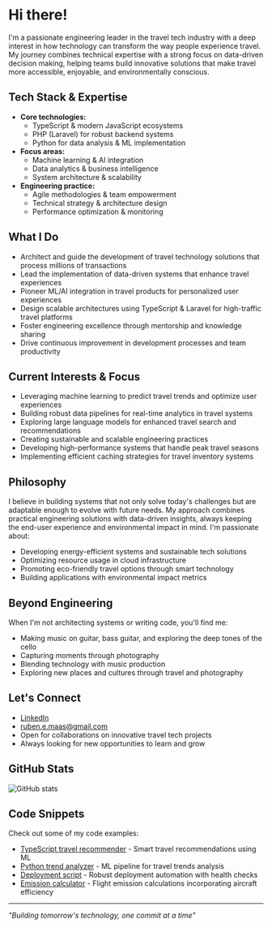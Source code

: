 # Hi there! 

I'm a passionate engineering leader in the travel tech industry with a deep interest in how technology can transform the way people experience travel. My journey combines technical expertise with a strong focus on data-driven decision making, helping teams build innovative solutions that make travel more accessible, enjoyable, and environmentally conscious.

## Tech Stack & Expertise

- **Core technologies:** 
  - TypeScript & modern JavaScript ecosystems
  - PHP (Laravel) for robust backend systems
  - Python for data analysis & ML implementation
- **Focus areas:** 
  - Machine learning & AI integration
  - Data analytics & business intelligence
  - System architecture & scalability
- **Engineering practice:** 
  - Agile methodologies & team empowerment
  - Technical strategy & architecture design
  - Performance optimization & monitoring

## What I Do

- Architect and guide the development of travel technology solutions that process millions of transactions
- Lead the implementation of data-driven systems that enhance travel experiences
- Pioneer ML/AI integration in travel products for personalized user experiences
- Design scalable architectures using TypeScript & Laravel for high-traffic travel platforms
- Foster engineering excellence through mentorship and knowledge sharing
- Drive continuous improvement in development processes and team productivity

## Current Interests & Focus

- Leveraging machine learning to predict travel trends and optimize user experiences
- Building robust data pipelines for real-time analytics in travel systems
- Exploring large language models for enhanced travel search and recommendations
- Creating sustainable and scalable engineering practices
- Developing high-performance systems that handle peak travel seasons
- Implementing efficient caching strategies for travel inventory systems

## Philosophy

I believe in building systems that not only solve today's challenges but are adaptable enough to evolve with future needs. My approach combines practical engineering solutions with data-driven insights, always keeping the end-user experience and environmental impact in mind. I'm passionate about:

- Developing energy-efficient systems and sustainable tech solutions
- Optimizing resource usage in cloud infrastructure
- Promoting eco-friendly travel options through smart technology
- Building applications with environmental impact metrics

## Beyond Engineering

When I'm not architecting systems or writing code, you'll find me:
- Making music on guitar, bass guitar, and exploring the deep tones of the cello
- Capturing moments through photography
- Blending technology with music production
- Exploring new places and cultures through travel and photography

## Let's Connect

- [LinkedIn](https://www.linkedin.com/in/rubenmaas/)
- ruben.e.maas@gmail.com
- Open for collaborations on innovative travel tech projects
- Always looking for new opportunities to learn and grow

## GitHub Stats

![GitHub stats](https://github-readme-stats.vercel.app/api?username=rubenmaas&show_icons=true&theme=radical)

## Code Snippets

Check out some of my code examples:
- [TypeScript travel recommender](https://github.com/rubenmaas/rubenmaas/blob/main/src/travel-recommender.ts) - Smart travel recommendations using ML
- [Python trend analyzer](https://github.com/rubenmaas/rubenmaas/blob/main/src/travel_trend_analyzer.py) - ML pipeline for travel trends analysis
- [Deployment script](https://github.com/rubenmaas/rubenmaas/blob/main/scripts/deploy.sh) - Robust deployment automation with health checks
- [Emission calculator](https://github.com/rubenmaas/rubenmaas/blob/main/src/emission-calculator.ts) - Flight emission calculations incorporating aircraft efficiency

---
*"Building tomorrow's technology, one commit at a time"*

